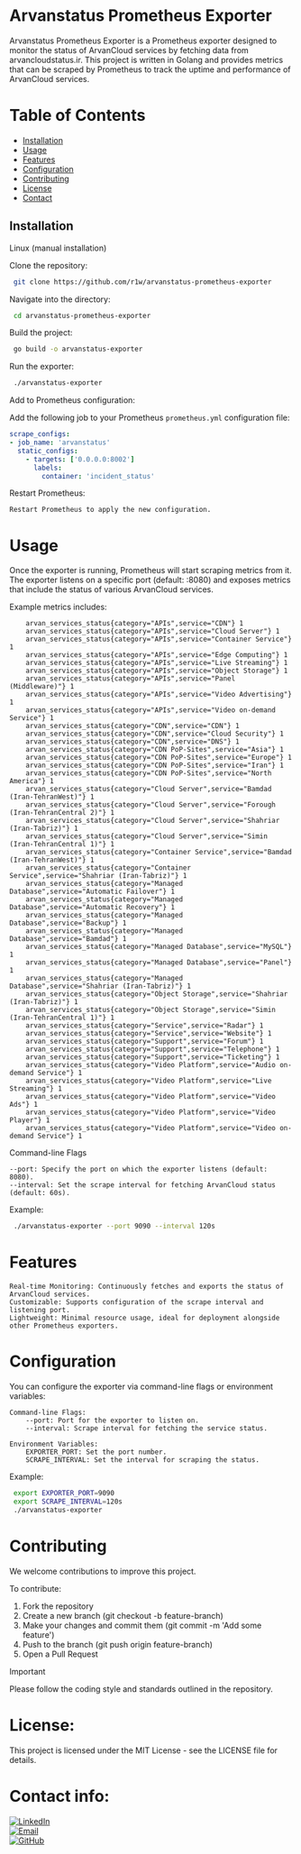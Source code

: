 Arvanstatus Prometheus Exporter
=================

Arvanstatus Prometheus Exporter is a Prometheus exporter designed to monitor the status of ArvanCloud services by fetching data from arvancloudstatus.ir. This project is written in Golang and provides metrics that can be scraped by Prometheus to track the uptime and performance of ArvanCloud services.



Table of Contents
=================
<!--ts-->
* [Installation](#installation)
* [Usage](#usage)
* [Features](#Features)
* [Configuration](#Configuration)
* [Contributing](#Contributing)
* [License](#License)
* [Contact](#Contact)
<!--te-->

Installation
--------------

Linux (manual installation)

Clone the repository:
```bash
 git clone https://github.com/r1w/arvanstatus-prometheus-exporter
```
Navigate into the directory:
```bash
 cd arvanstatus-prometheus-exporter
```
Build the project:
```bash
 go build -o arvanstatus-exporter
```
Run the exporter:
```bash
 ./arvanstatus-exporter
```

Add to Prometheus configuration:

Add the following job to your Prometheus `prometheus.yml` configuration file:

  ```yaml
scrape_configs:
  - job_name: 'arvanstatus'
    static_configs:
      - targets: ['0.0.0.0:8002']
        labels:
          container: 'incident_status'
```

Restart Prometheus:

    Restart Prometheus to apply the new configuration.

Usage
============
Once the exporter is running, Prometheus will start scraping metrics from it. The exporter listens on a specific port (default: :8080) and exposes metrics that include the status of various ArvanCloud services.

Example metrics includes:

```
    arvan_services_status{category="APIs",service="CDN"} 1
    arvan_services_status{category="APIs",service="Cloud Server"} 1
    arvan_services_status{category="APIs",service="Container Service"} 1
    arvan_services_status{category="APIs",service="Edge Computing"} 1
    arvan_services_status{category="APIs",service="Live Streaming"} 1
    arvan_services_status{category="APIs",service="Object Storage"} 1
    arvan_services_status{category="APIs",service="Panel (Middleware)"} 1
    arvan_services_status{category="APIs",service="Video Advertising"} 1
    arvan_services_status{category="APIs",service="Video on-demand Service"} 1
    arvan_services_status{category="CDN",service="CDN"} 1
    arvan_services_status{category="CDN",service="Cloud Security"} 1
    arvan_services_status{category="CDN",service="DNS"} 1
    arvan_services_status{category="CDN PoP-Sites",service="Asia"} 1
    arvan_services_status{category="CDN PoP-Sites",service="Europe"} 1
    arvan_services_status{category="CDN PoP-Sites",service="Iran"} 1
    arvan_services_status{category="CDN PoP-Sites",service="North America"} 1
    arvan_services_status{category="Cloud Server",service="Bamdad (Iran-TehranWest)"} 1
    arvan_services_status{category="Cloud Server",service="Forough (Iran-TehranCentral 2)"} 1
    arvan_services_status{category="Cloud Server",service="Shahriar (Iran-Tabriz)"} 1
    arvan_services_status{category="Cloud Server",service="Simin (Iran-TehranCentral 1)"} 1
    arvan_services_status{category="Container Service",service="Bamdad (Iran-TehranWest)"} 1
    arvan_services_status{category="Container Service",service="Shahriar (Iran-Tabriz)"} 1
    arvan_services_status{category="Managed Database",service="Automatic Failover"} 1
    arvan_services_status{category="Managed Database",service="Automatic Recovery"} 1
    arvan_services_status{category="Managed Database",service="Backup"} 1
    arvan_services_status{category="Managed Database",service="Bamdad"} 1
    arvan_services_status{category="Managed Database",service="MySQL"} 1
    arvan_services_status{category="Managed Database",service="Panel"} 1
    arvan_services_status{category="Managed Database",service="Shahriar (Iran-Tabriz)"} 1
    arvan_services_status{category="Object Storage",service="Shahriar (Iran-Tabriz)"} 1
    arvan_services_status{category="Object Storage",service="Simin (Iran-TehranCentral 1)"} 1
    arvan_services_status{category="Service",service="Radar"} 1
    arvan_services_status{category="Service",service="Website"} 1
    arvan_services_status{category="Support",service="Forum"} 1
    arvan_services_status{category="Support",service="Telephone"} 1
    arvan_services_status{category="Support",service="Ticketing"} 1
    arvan_services_status{category="Video Platform",service="Audio on-demand Service"} 1
    arvan_services_status{category="Video Platform",service="Live Streaming"} 1
    arvan_services_status{category="Video Platform",service="Video Ads"} 1
    arvan_services_status{category="Video Platform",service="Video Player"} 1
    arvan_services_status{category="Video Platform",service="Video on-demand Service"} 1
```


Command-line Flags

    --port: Specify the port on which the exporter listens (default: 8080).
    --interval: Set the scrape interval for fetching ArvanCloud status (default: 60s).

Example:
```bash
 ./arvanstatus-exporter --port 9090 --interval 120s
```

Features
============

    Real-time Monitoring: Continuously fetches and exports the status of ArvanCloud services.
    Customizable: Supports configuration of the scrape interval and listening port.
    Lightweight: Minimal resource usage, ideal for deployment alongside other Prometheus exporters.

Configuration
============

You can configure the exporter via command-line flags or environment variables:

    Command-line Flags:
        --port: Port for the exporter to listen on.
        --interval: Scrape interval for fetching the service status.

    Environment Variables:
        EXPORTER_PORT: Set the port number.
        SCRAPE_INTERVAL: Set the interval for scraping the status.

Example:

```bash
 export EXPORTER_PORT=9090
 export SCRAPE_INTERVAL=120s
 ./arvanstatus-exporter
```

Contributing
============

We welcome contributions to improve this project. 

To contribute:

1. Fork the repository
2. Create a new branch (git checkout -b feature-branch)
3. Make your changes and commit them (git commit -m 'Add some feature')
4. Push to the branch (git push origin feature-branch)
5. Open a Pull Request

> [!IMPORTANT]
> Please follow the coding style and standards outlined in the repository.

License:
============

 This project is licensed under the MIT License - see the LICENSE file for details.

Contact info:
============

[![LinkedIn](https://img.shields.io/badge/LinkedIn-blue?style=flat&logo=linkedin&logoColor=white)](https://www.linkedin.com/in/hamid-hadigol/)  
[![Email](https://img.shields.io/badge/Email-D14836?style=flat&logo=gmail&logoColor=white)](mailto:kurosch86@gmail.com)  
[![GitHub](https://img.shields.io/badge/GitHub-333?style=flat&logo=github&logoColor=white)](https://github.com/r1w/)